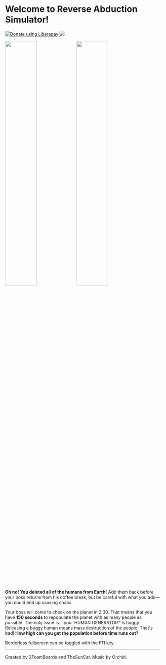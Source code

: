 
# Welcome to Reverse Abduction Simulator!

<a href="https://liberapay.com/TheSunCat/donate"><img alt="Donate using Liberapay" src="https://liberapay.com/assets/widgets/donate.svg"> <img src="https://img.shields.io/liberapay/receives/TheSunCat.svg"></a>

<p float="left">
<img src="https://img.itch.zone/aW1hZ2UvMTYxNTUzOS85NTI4NDcwLnBuZw==/original/IyEawU.png" width=45%>
<img src="https://img.itch.zone/aW1hZ2UvMTYxNTUzOS85NTI4NDg2LnBuZw==/original/9nGz1Y.png" width=45%>
</p>

**Oh no! You deleted all of the humans from Earth!** Add them back before your boss returns from his coffee break, but be careful with what you add⁠—you could end up causing chaos.

Your boss will come to check on the planet in 2:30. That means that you have **150 seconds** to repopulate the planet with as many people as possible. The only issue is... your HUMAN GENERATOR™ is buggy. Releasing a buggy human means mass destruction of the people. That's bad! **How high can you get the population before time runs out?**

Borderless fullscreen can be toggled with the F11 key.

---
Created by 2FoamBoards and TheSunCat. Music by Orchid.
